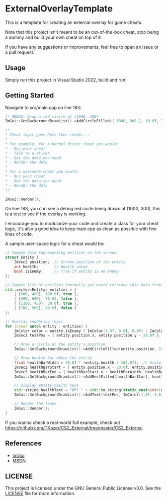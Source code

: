 # ExternalOverlayTemplate

This is a template for creating an external overlay for game cheats.

Note that this project isn't meant to be an out-of-the-box cheat, stop being a dummy and build your own cheat on top of it.

If you have any suggestions or improvements, feel free to open an issue or a pull request.

## Usage

Simply run this project in Visual Studio 2022, build and run!

## Getting Started

Navigate to src/main.cpp on line 183:

```cpp
// DEBUG: Draw a red circle at (1000, 300)
ImGui::GetBackgroundDrawList()->AddCircleFilled({ 1000, 300 }, 10.0f, ImColor(1.0f, 0.0f, 0.0f));

/*
* Cheat logic goes here then render...
*
* For example, for a kernel driver cheat you would:
* - Run your cheat
* - Talk to a driver
* - Get the data you need
* - Render the data
*
* For a usermode cheat you would:
* - Run your cheat
* - Get the data you need
* - Render the data
*/

ImGui::Render();
```

On line 183, you can see a debug red circle being drawn at (1000, 300), this is a test to see if the overlay is working.

I encourage you to modularize your code and create a class for your cheat logic, it's also a good idea to keep main.cpp as clean as possible with few lines of code.

A sample user-space logic for a cheat would be:

```cpp
// Sample data representing entities on the screen
struct Entity {
    ImVec2 position;  // Screen position of the entity
    int health;       // Health value
    bool isEnemy;     // True if entity is an enemy
};

// Sample list of entities (normally you would retrieve this data from a legitimate data source)
std::vector<Entity> entities = {
    { {800, 400}, 100.0f, true },
    { {500, 600}, 75.0f, false },
    { {1100, 450}, 50.0f, true },
    { {700, 500}, 90.0f, false }
};

// Overlay rendering logic
for (const auto& entity : entities) {
    ImColor color = entity.isEnemy ? ImColor(1.0f, 0.0f, 0.0f) : ImColor(0.0f, 1.0f, 0.0f);  // Red for enemies, green for allies
    ImVec2 textPos = { entity.position.x, entity.position.y - 20.0f };  // Position text slightly above the entity

    // Draw a circle on the entity's position
    ImGui::GetBackgroundDrawList()->AddCircleFilled(entity.position, 15.0f, color);

    // Draw health bar above the entity
    float healthBarWidth = 40.0f * (entity.health / 100.0f);  // Scale health bar width by entity's health
    ImVec2 healthBarStart = { entity.position.x - 20.0f, entity.position.y - 30.0f };
    ImVec2 healthBarEnd = { healthBarStart.x + healthBarWidth, healthBarStart.y + 5.0f };
    ImGui::GetBackgroundDrawList()->AddRectFilled(healthBarStart, healthBarEnd, color);

    // Display entity health text
    std::string healthText = "HP: " + std::to_string(static_cast<int>(entity.health));
    ImGui::GetBackgroundDrawList()->AddText(textPos, ImColor(1.0f, 1.0f, 1.0f), healthText.c_str());

    // Render the frame
    ImGui::Render();
}
```

If you wanna check a real-world full example, check out https://github.com/TKazer/CS2_External/tree/master/CS2_External

## References

- [ImGui](https://github.com/ocornut/imgui)
- [MSDN](https://docs.microsoft.com/en-us/cpp/standard-library/)

## LICENSE

This project is licensed under the GNU General Public License v3.0. See the [LICENSE](LICENSE.txt) file for more information.
